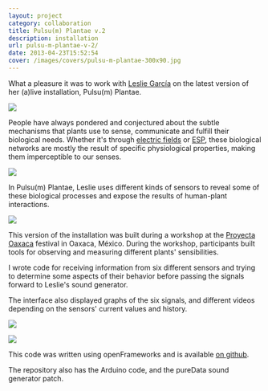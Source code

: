 ```yaml
---
layout: project
category: collaboration
title: Pulsu(m) Plantae v.2
description: installation
url: pulsu-m-plantae-v-2/
date: 2013-04-23T15:52:54
cover: /images/covers/pulsu-m-plantae-300x90.jpg
---
```

What a pleasure it was to work with [Leslie García](http://lessnullvoid.cc/) on the latest version of her (a)live installation, Pulsu(m) Plantae.

![](plantae02.jpg)

People have always pondered and conjectured about the subtle mechanisms that plants use to sense, communicate and fulfill their biological needs. Whether it's through [electric fields](http://www.scientificamerican.com/article.cfm?id=bumblebees-sense-electric-fields-in-flowers) or [ESP](http://en.wikipedia.org/wiki/Plant_perception_(paranormal)), these biological networks are mostly the result of specific physiological properties, making them imperceptible to our senses.

![](interface01.jpg)

In Pulsu(m) Plantae, Leslie uses different kinds of sensors to reveal some of these biological processes and expose the results of human-plant interactions.

![](plantae03.jpg)

This version of the installation was built during a workshop at the [Proyecta Oaxaca](http://proyecta.cdo.gob.mx/) festival in Oaxaca, México. During the workshop, participants built tools for observing and measuring different plants' sensibilities.

I wrote code for receiving information from six different sensors and trying to determine some aspects of their behavior before passing the signals forward to Leslie's sound generator.

The interface also displayed graphs of the six signals, and different videos depending on the sensors' current values and history.

![](interface00.jpg)

![](interface02.jpg)

This code was written using openFrameworks and is available [on github](https://github.com/Lessnullvoid/Pulsum-Plantae).

The repository also has the Arduino code, and the pureData sound generator patch.
